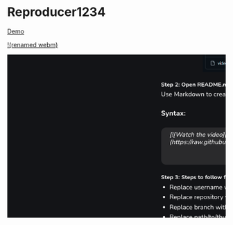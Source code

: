 # Reproducer1234
[Demo](https://cloud.azekclark.dev/s/dwWJN8aDRiocTRd/download/untitled.webm.mp4)


[!(renamed webm)](https://raw.githubusercontent.com/Salio24/Reproducer1234/main/ttt.mp4)


[![Watch the video](https://raw.githubusercontent.com/Salio24/Reproducer1234/main/file.png)](https://raw.githubusercontent.com/Salio24/Reproducer1234/main/ttt.mp4)
